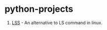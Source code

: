 # python-projects

1. [LSS](https://github.com/rawwar/python-projects/tree/master/Lss) - An alternative to LS command in linux.





